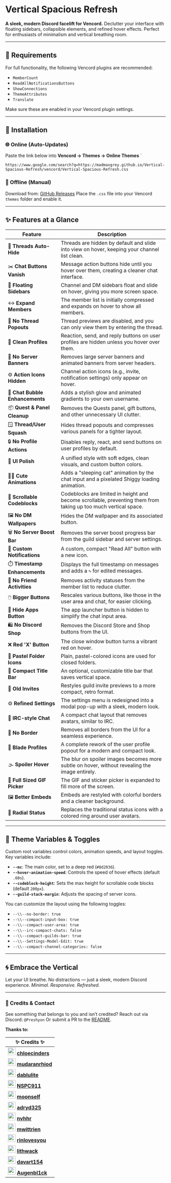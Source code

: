 # Vertical Spacious Refresh

**A sleek, modern Discord facelift for Vencord.**
Declutter your interface with floating sidebars, collapsible elements, and refined hover effects. Perfect for enthusiasts of minimalism and vertical breathing room.

---

## 🔌 Requirements

For full functionality, the following Vencord plugins are recommended:

- `MemberCount`
- `ReadAllNotificationsButtons`
- `ShowConnections`
- `ThemeAttributes`
- `Translate`

Make sure these are enabled in your Vencord plugin settings.

---

## 🚀 Installation

### 🌐 Online (Auto-Updates)

Paste the link below into **Vencord → Themes → Online Themes**
`


```
https://www.google.com/search?q=https://madmaxgrey.github.io/Vertical-Spacious-Refresh/vencord/Vertical-Spacious-Refresh.css
```
### 💾 Offline (Manual)

Download from:
[GitHub Releases](https://github.com/madmaxgrey/Vertical-Spacious-Refresh/releases)
Place the `.css` file into your Vencord `themes` folder and enable it.

---

## ✨ Features at a Glance

| Feature | Description |
|---|---|
| 📂 **Threads Auto-Hide** | Threads are hidden by default and slide into view on hover, keeping your channel list clean. |
| ✂️ **Chat Buttons Vanish** | Message action buttons hide until you hover over them, creating a cleaner chat interface. |
| 🧭 **Floating Sidebars** | Channel and DM sidebars float and slide on hover, giving you more screen space. |
| ↔️ **Expand Members** | The member list is initially compressed and expands on hover to show all members. |
| 🚫 **No Thread Popouts** | Thread previews are disabled, and you can only view them by entering the thread. |
| 🧼 **Clean Profiles** | Reaction, send, and reply buttons on user profiles are hidden unless you hover over them. |
| 🚫 **No Server Banners** | Removes large server banners and animated banners from server headers. |
| ⚙️ **Action Icons Hidden** | Channel action icons (e.g., invite, notification settings) only appear on hover. |
| 💬 **Chat Bubble Enhancements** | Adds a stylish glow and animated gradients to your own username. |
| 📦 **Quest & Panel Cleanup** | Removes the Quests panel, gift buttons, and other unnecessary UI clutter. |
| 🪟 **Thread/User Squash** | Hides thread popouts and compresses various panels for a tighter layout. |
| 🔒 **No Profile Actions** | Disables reply, react, and send buttons on user profiles by default. |
| 🎨 **UI Polish** | A unified style with soft edges, clean visuals, and custom button colors. |
| 🐱‍👤 **Cute Animations** | Adds a "sleeping cat" animation by the chat input and a pixelated Shiggy loading animation. |
| 📜 **Scrollable Codeblocks** | Codeblocks are limited in height and become scrollable, preventing them from taking up too much vertical space. |
| 🖼️ **No DM Wallpapers** | Hides the DM wallpaper and its associated button. |
| 🗑️ **No Server Boost Bar** | Removes the server boost progress bar from the guild sidebar and server settings. |
| 🔔 **Custom Notifications** | A custom, compact "Read All" button with a new icon. |
| ⏱️ **Timestamp Enhancements** | Displays the full timestamp on messages and adds a `✎` for edited messages. |
| 🚫 **No Friend Activities** | Removes activity statuses from the member list to reduce clutter. |
| 🖱️ **Bigger Buttons** | Rescales various buttons, like those in the user area and chat, for easier clicking. |
| 🚫 **Hide Apps Button** | The app launcher button is hidden to simplify the chat input area. |
| 🛍️ **No Discord Shop** | Removes the Discord Store and Shop buttons from the UI. |
| ❌ **Red 'X' Button** | The close window button turns a vibrant red on hover. |
| 🎨 **Pastel Folder Icons** | Plain, pastel-colored icons are used for closed folders. |
| 📏 **Compact Title Bar** | An optional, customizable title bar that saves vertical space. |
| 🤝 **Old Invites** | Restyles guild invite previews to a more compact, retro format. |
| ⚙️ **Refined Settings** | The settings menu is redesigned into a modal pop-up with a sleek, modern look. |
| 💬 **IRC-style Chat** | A compact chat layout that removes avatars, similar to IRC. |
| 🚫 **No Border** | Removes all borders from the UI for a seamless experience. |
| 💾 **Blade Profiles** | A complete rework of the user profile popout for a modern and compact look. |
| 🌫️ **Spoiler Hover** | The blur on spoiler images becomes more subtle on hover, without revealing the image entirely. |
| 🎁 **Full Sized GIF Picker** | The GIF and sticker picker is expanded to fill more of the screen. |
| 🖼️ **Better Embeds** | Embeds are restyled with colorful borders and a cleaner background. |
| 🔴 **Radial Status** | Replaces the traditional status icons with a colored ring around user avatars. |

---

## 🎨 Theme Variables & Toggles

Custom root variables control colors, animation speeds, and layout toggles. Key variables include:

- **`--mc`**: The main color, set to a deep red (`#8d2036`).
- **`--hover-animation-speed`**: Controls the speed of hover effects (default `.60s`).
- **`--codeblock-height`**: Sets the max height for scrollable code blocks (default `200px`).
- **`--guild-stack-margin`**: Adjusts the spacing of server icons.

You can customize the layout using the following toggles:

- `--\\--no-border: true`
- `--\\--compact-input-box: true`
- `--\\--compact-user-area: true`
- `--\\--irc-compact-chats: false`
- `--\\--compact-guilds-bar: true`
- `--\\--Settings-Model-Edit: true`
- `--\\--compact-channel-categories: false`

---

## 🌀 Embrace the Vertical

Let your UI breathe. No distractions — just a sleek, modern Discord experience.
_Minimal. Responsive. Refreshed._

---

### 🙏 Credits & Contact

See something that belongs to you and isn’t credited?
Reach out via Discord: `@Preshyon`
Or submit a PR to the [README](https://github.com/madmaxgrey/Vertical-Spacious-Refresh/blob/main/README.md).

**Thanks to:**

| ✨ Credits ✨ |
|-------------|
| <img src="https://github.com/chloecinders.png" width="24"/> [**chloecinders**](https://github.com/chloecinders) |
| <img src="https://github.com/mudaranrhiod.png" width="24"/> [**mudaranrhiod**](https://github.com/mudaranrhiod) |
| <img src="https://github.com/dablulite.png" width="24"/> [**dablulite**](https://github.com/dablulite) |
| <img src="https://github.com/NSPC911.png" width="24"/> [**NSPC911**](https://github.com/NSPC911) |
| <img src="https://github.com/moonself.png" width="24"/> [**moonself**](https://github.com/moonself) |
| <img src="https://github.com/adryd325.png" width="24"/> [**adryd325**](https://github.com/adryd325) |
| <img src="https://github.com/nvhhr.png" width="24"/> [**nvhhr**](https://github.com/nvhhr) |
| <img src="https://github.com/mwittrien.png" width="24"/> [**mwittrien**](https://github.com/mwittrien) |
| <img src="https://github.com/rinlovesyou.png" width="24"/> [**rinlovesyou**](https://github.com/rinlovesyou) |
| <img src="https://github.com/lithwack.png" width="24"/> [**lithwack**](https://github.com/lithwack) |
| <img src="https://github.com/davart154.png" width="24"/> [**davart154**](https://github.com/davart154) |
| <img src="https://github.com/Augenbl1ck.png" width="24"/> [**Augenbl1ck**](https://github.com/Augenbl1ck) |